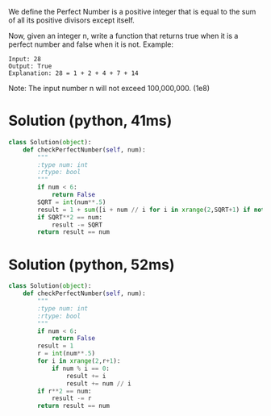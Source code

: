 We define the Perfect Number is a positive integer that is equal to the sum of all its positive divisors except itself.

Now, given an integer n, write a function that returns true when it is a perfect number and false when it is not.
Example:
```
Input: 28
Output: True
Explanation: 28 = 1 + 2 + 4 + 7 + 14
```
Note: The input number n will not exceed 100,000,000. (1e8)

# Solution (python, 41ms)
```python
class Solution(object):
    def checkPerfectNumber(self, num):
        """
        :type num: int
        :rtype: bool
        """
        if num < 6:
            return False
        SQRT = int(num**.5)
        result = 1 + sum([i + num // i for i in xrange(2,SQRT+1) if not num % i])
        if SQRT**2 == num:
            result -= SQRT
        return result == num
```

# Solution (python, 52ms)
```python
class Solution(object):
    def checkPerfectNumber(self, num):
        """
        :type num: int
        :rtype: bool
        """
        if num < 6:
            return False
        result = 1
        r = int(num**.5)
        for i in xrange(2,r+1):
            if num % i == 0:
                result += i
                result += num // i
        if r**2 == num:
            result -= r
        return result == num
```
